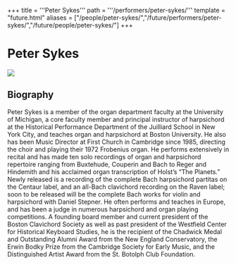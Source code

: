+++
title = '''Peter Sykes'''
path = '''/performers/peter-sykes/'''
template = "future.html"
aliases = ["/people/peter-sykes/","/future/performers/peter-sykes/","/future/people/peter-sykes/"]
+++

<h1>Peter Sykes</h1>

<img class="speaker-photo" src="https://custom.cvent.com/C3A4539B19F74ABCB6FCE437F6BC0A74/files/event/910aaf2914d44586a56fbd0b3b2c31c0/8ed74485175b46399b57fcdb01428ee4.png">
<h2>Biography</h2>
<p>Peter Sykes is a member of the organ department faculty at the University of Michigan, a core faculty member and principal instructor of harpsichord at the Historical Performance Department of the Juilliard School in New York City, and teaches organ and harpsichord at Boston University. He also has been Music Director at First Church in Cambridge since 1985, directing the choir and playing their 1972 Frobenius organ. He performs extensively in recital and has made ten solo recordings of organ and harpsichord repertoire ranging from Buxtehude, Couperin and Bach to Reger and Hindemith and his acclaimed organ transcription of Holst’s “The Planets.” Newly released is a recording of the complete Bach harpsichord partitas on the Centaur label, and an all-Bach clavichord recording on the Raven label; soon to be released will be the complete Bach works for violin and harpsichord with Daniel Stepner. He often performs and teaches in Europe, and has been a judge in numerous harpsichord and organ playing competitions. A founding board member and current president of the Boston Clavichord Society as well as past president of the Westfield Center for Historical Keyboard Studies, he is the recipient of the Chadwick Medal and Outstanding Alumni Award from the New England Conservatory, the Erwin Bodky Prize from the Cambridge Society for Early Music, and the Distinguished Artist Award from the St. Botolph Club Foundation.</p>

